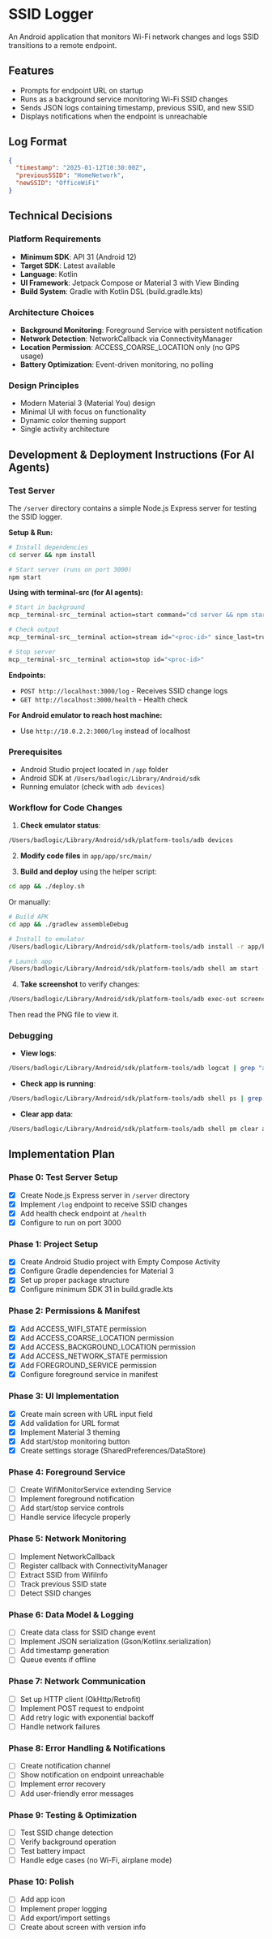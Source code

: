 # SSID Logger

An Android application that monitors Wi-Fi network changes and logs SSID transitions to a remote endpoint.

## Features

- Prompts for endpoint URL on startup
- Runs as a background service monitoring Wi-Fi SSID changes
- Sends JSON logs containing timestamp, previous SSID, and new SSID
- Displays notifications when the endpoint is unreachable

## Log Format

```json
{
  "timestamp": "2025-01-12T10:30:00Z",
  "previousSSID": "HomeNetwork",
  "newSSID": "OfficeWiFi"
}
```

## Technical Decisions

### Platform Requirements
- **Minimum SDK**: API 31 (Android 12)
- **Target SDK**: Latest available
- **Language**: Kotlin
- **UI Framework**: Jetpack Compose or Material 3 with View Binding
- **Build System**: Gradle with Kotlin DSL (build.gradle.kts)

### Architecture Choices
- **Background Monitoring**: Foreground Service with persistent notification
- **Network Detection**: NetworkCallback via ConnectivityManager
- **Location Permission**: ACCESS_COARSE_LOCATION only (no GPS usage)
- **Battery Optimization**: Event-driven monitoring, no polling

### Design Principles
- Modern Material 3 (Material You) design
- Minimal UI with focus on functionality
- Dynamic color theming support
- Single activity architecture

## Development & Deployment Instructions (For AI Agents)

### Test Server

The `/server` directory contains a simple Node.js Express server for testing the SSID logger.

**Setup & Run:**
```bash
# Install dependencies
cd server && npm install

# Start server (runs on port 3000)
npm start
```

**Using with terminal-src (for AI agents):**
```bash
# Start in background
mcp__terminal-src__terminal action=start command="cd server && npm start" name="SSID Test Server"

# Check output
mcp__terminal-src__terminal action=stream id="<proc-id>" since_last=true

# Stop server
mcp__terminal-src__terminal action=stop id="<proc-id>"
```

**Endpoints:**
- `POST http://localhost:3000/log` - Receives SSID change logs
- `GET http://localhost:3000/health` - Health check

**For Android emulator to reach host machine:**
- Use `http://10.0.2.2:3000/log` instead of localhost

### Prerequisites
- Android Studio project located in `/app` folder
- Android SDK at `/Users/badlogic/Library/Android/sdk`
- Running emulator (check with `adb devices`)

### Workflow for Code Changes

1. **Check emulator status**:
```bash
/Users/badlogic/Library/Android/sdk/platform-tools/adb devices
```

2. **Modify code files** in `app/app/src/main/`

3. **Build and deploy** using the helper script:
```bash
cd app && ./deploy.sh
```

Or manually:
```bash
# Build APK
cd app && ./gradlew assembleDebug

# Install to emulator
/Users/badlogic/Library/Android/sdk/platform-tools/adb install -r app/build/outputs/apk/debug/app-debug.apk

# Launch app
/Users/badlogic/Library/Android/sdk/platform-tools/adb shell am start -n at.mariozechner.ssid_logger/.MainActivity
```

4. **Take screenshot** to verify changes:
```bash
/Users/badlogic/Library/Android/sdk/platform-tools/adb exec-out screencap -p > emulator_screenshot.png
```
Then read the PNG file to view it.

### Debugging

- **View logs**: 
```bash
/Users/badlogic/Library/Android/sdk/platform-tools/adb logcat | grep "at.mariozechner.ssid_logger"
```

- **Check app is running**:
```bash
/Users/badlogic/Library/Android/sdk/platform-tools/adb shell ps | grep ssid_logger
```

- **Clear app data**:
```bash
/Users/badlogic/Library/Android/sdk/platform-tools/adb shell pm clear at.mariozechner.ssid_logger
```

## Implementation Plan

### Phase 0: Test Server Setup
- [x] Create Node.js Express server in `/server` directory
- [x] Implement `/log` endpoint to receive SSID changes
- [x] Add health check endpoint at `/health`
- [x] Configure to run on port 3000

### Phase 1: Project Setup
- [x] Create Android Studio project with Empty Compose Activity
- [x] Configure Gradle dependencies for Material 3
- [x] Set up proper package structure
- [x] Configure minimum SDK 31 in build.gradle.kts

### Phase 2: Permissions & Manifest
- [x] Add ACCESS_WIFI_STATE permission
- [x] Add ACCESS_COARSE_LOCATION permission
- [x] Add ACCESS_BACKGROUND_LOCATION permission
- [x] Add ACCESS_NETWORK_STATE permission
- [x] Add FOREGROUND_SERVICE permission
- [x] Configure foreground service in manifest

### Phase 3: UI Implementation
- [x] Create main screen with URL input field
- [x] Add validation for URL format
- [x] Implement Material 3 theming
- [x] Add start/stop monitoring button
- [x] Create settings storage (SharedPreferences/DataStore)

### Phase 4: Foreground Service
- [ ] Create WifiMonitorService extending Service
- [ ] Implement foreground notification
- [ ] Add start/stop service controls
- [ ] Handle service lifecycle properly

### Phase 5: Network Monitoring
- [ ] Implement NetworkCallback
- [ ] Register callback with ConnectivityManager
- [ ] Extract SSID from WifiInfo
- [ ] Track previous SSID state
- [ ] Detect SSID changes

### Phase 6: Data Model & Logging
- [ ] Create data class for SSID change event
- [ ] Implement JSON serialization (Gson/Kotlinx.serialization)
- [ ] Add timestamp generation
- [ ] Queue events if offline

### Phase 7: Network Communication
- [ ] Set up HTTP client (OkHttp/Retrofit)
- [ ] Implement POST request to endpoint
- [ ] Add retry logic with exponential backoff
- [ ] Handle network failures

### Phase 8: Error Handling & Notifications
- [ ] Create notification channel
- [ ] Show notification on endpoint unreachable
- [ ] Implement error recovery
- [ ] Add user-friendly error messages

### Phase 9: Testing & Optimization
- [ ] Test SSID change detection
- [ ] Verify background operation
- [ ] Test battery impact
- [ ] Handle edge cases (no Wi-Fi, airplane mode)

### Phase 10: Polish
- [ ] Add app icon
- [ ] Implement proper logging
- [ ] Add export/import settings
- [ ] Create about screen with version info